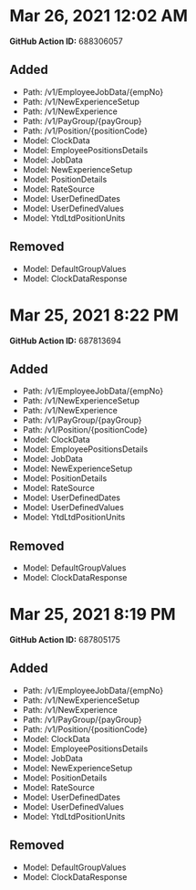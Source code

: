 # Mar 26, 2021 12:02 AM
**GitHub Action ID:** 688306057
## Added
* Path: /v1/EmployeeJobData/{empNo}
* Path: /v1/NewExperienceSetup
* Path: /v1/NewExperience
* Path: /v1/PayGroup/{payGroup}
* Path: /v1/Position/{positionCode}
* Model: ClockData
* Model: EmployeePositionsDetails
* Model: JobData
* Model: NewExperienceSetup
* Model: PositionDetails
* Model: RateSource
* Model: UserDefinedDates
* Model: UserDefinedValues
* Model: YtdLtdPositionUnits
## Removed
* Model: DefaultGroupValues
* Model: ClockDataResponse

# Mar 25, 2021 8:22 PM
**GitHub Action ID:** 687813694
## Added
* Path: /v1/EmployeeJobData/{empNo}
* Path: /v1/NewExperienceSetup
* Path: /v1/NewExperience
* Path: /v1/PayGroup/{payGroup}
* Path: /v1/Position/{positionCode}
* Model: ClockData
* Model: EmployeePositionsDetails
* Model: JobData
* Model: NewExperienceSetup
* Model: PositionDetails
* Model: RateSource
* Model: UserDefinedDates
* Model: UserDefinedValues
* Model: YtdLtdPositionUnits
## Removed
* Model: DefaultGroupValues
* Model: ClockDataResponse

# Mar 25, 2021 8:19 PM
**GitHub Action ID:** 687805175
## Added
* Path: /v1/EmployeeJobData/{empNo}
* Path: /v1/NewExperienceSetup
* Path: /v1/NewExperience
* Path: /v1/PayGroup/{payGroup}
* Path: /v1/Position/{positionCode}
* Model: ClockData
* Model: EmployeePositionsDetails
* Model: JobData
* Model: NewExperienceSetup
* Model: PositionDetails
* Model: RateSource
* Model: UserDefinedDates
* Model: UserDefinedValues
* Model: YtdLtdPositionUnits
## Removed
* Model: DefaultGroupValues
* Model: ClockDataResponse

